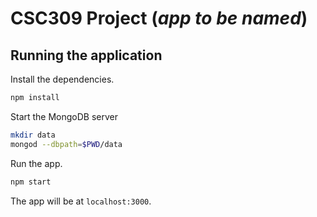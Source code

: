 # CSC309 Project (*app to be named*)

## Running the application

Install the dependencies.

```bash
npm install
```

Start the MongoDB server
```bash 
mkdir data
mongod --dbpath=$PWD/data
```

Run the app.

```bash
npm start
```

The app will be at `localhost:3000`.